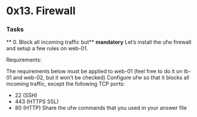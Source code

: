 # 0x13. Firewall

### Tasks
** 0. Block all incoming traffic but**
**mandatory**
Let’s install the ufw firewall and setup a few rules on web-01.

Requirements:

The requirements below must be applied to web-01 (feel free to do it on lb-01 and web-02, but it won’t be checked)
Configure ufw so that it blocks all incoming traffic, except the following TCP ports:
* 22 (SSH)
* 443 (HTTPS SSL)
* 80 (HTTP)
Share the ufw commands that you used in your answer file
